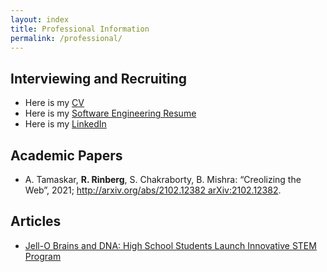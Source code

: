 ```yaml
---
layout: index
title: Professional Information
permalink: /professional/
---
```

## Interviewing and Recruiting

* Here is my [CV]({{site.url}}/assets/resume/CV_grad_v1_5.pdf) 
* Here is my [Software Engineering Resume]({{site.url}}/assets/resume/SWE_resume_11_10_2020.pdf) 
* Here is my [LinkedIn](https://www.linkedin.com/in/roy-rinberg-56a78b123) 


## Academic Papers
* A. Tamaskar, **R. Rinberg**, S. Chakraborty, B. Mishra: “Creolizing the Web”, 2021; [http://arxiv.org/abs/2102.12382 arXiv:2102.12382](https://arxiv.org/abs/2102.12382).

## Articles
* [Jell-O Brains and DNA: High School Students Launch Innovative STEM Program](https://blogs.scientificamerican.com/budding-scientist/jell-o-brains-and-dna-high-school-students-launch-innovative-stem-program/)